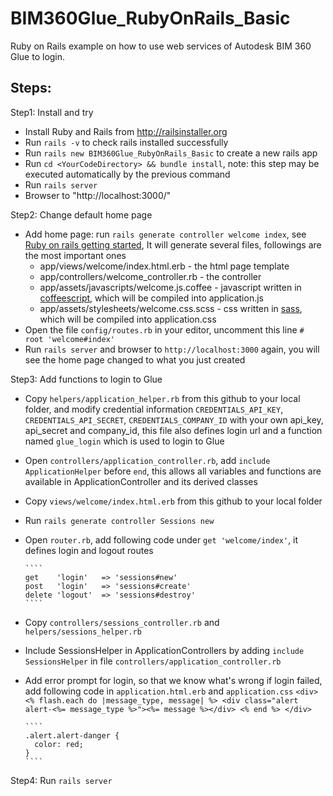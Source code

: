 # BIM360Glue_RubyOnRails_Basic
Ruby on Rails example on how to use web services of Autodesk BIM 360 Glue to login.

## Steps:

Step1: Install and try
* Install Ruby and Rails from http://railsinstaller.org
* Run `rails -v` to check rails installed successfully
* Run `rails new BIM360Glue_RubyOnRails_Basic` to create a new rails app
* Run `cd <YourCodeDirectory> && bundle install`, note: this step may be executed automatically by the previous command
* Run `rails server`
* Browser to "http://localhost:3000/"

Step2: Change default home page
* Add home page: run `rails generate controller welcome index`, see [Ruby on rails getting started](http://guides.rubyonrails.org/getting_started.html), It will generate several files, followings are the most important ones
  * app/views/welcome/index.html.erb - the html page template
  * app/controllers/welcome_controller.rb - the controller
  * app/assets/javascripts/welcome.js.coffee - javascript written in [coffeescript](http://coffeescript.org/), which will be compiled into application.js
  * app/assets/stylesheets/welcome.css.scss - css written in [sass](http://sass-lang.com/), which will be compiled into application.css
* Open the file `config/routes.rb` in your editor, uncomment this line `# root 'welcome#index'`
* Run `rails server` and browser to `http://localhost:3000` again, you will see the home page changed to what you just created

Step3: Add functions to login to Glue
* Copy `helpers/application_helper.rb` from this github to your local folder, and modify credential information `CREDENTIALS_API_KEY`, `CREDENTIALS_API_SECRET`, `CREDENTIALS_COMPANY_ID` with your own api_key, api_secret and company_id, this file also defines login url and a function named `glue_login` which is used to login to Glue
* Open `controllers/application_controller.rb`, add `include ApplicationHelper` before `end`, this allows all variables and functions are available in ApplicationController and its derived classes
* Copy `views/welcome/index.html.erb` from this github to your local folder
* Run `rails generate controller Sessions new`
* Open `router.rb`, add following code under `get 'welcome/index'`, it defines login and logout routes

      ````
      get    'login'   => 'sessions#new'
      post   'login'   => 'sessions#create'
      delete 'logout'  => 'sessions#destroy'
      ````
* Copy `controllers/sessions_controller.rb` and `helpers/sessions_helper.rb`
* Include SessionsHelper in ApplicationControllers by adding `include SessionsHelper` in file `controllers/application_controller.rb`
* Add error prompt for login, so that we know what's wrong if login failed, add following code in `application.html.erb` and `application.css`
      ````
      <div>
        <% flash.each do |message_type, message| %>
          <div class="alert alert-<%= message_type %>"><%= message %></div>
        <% end %>
      </div>
      ````

      ````
      .alert.alert-danger {
        color: red;
      }
      ````
Step4: Run `rails server`
